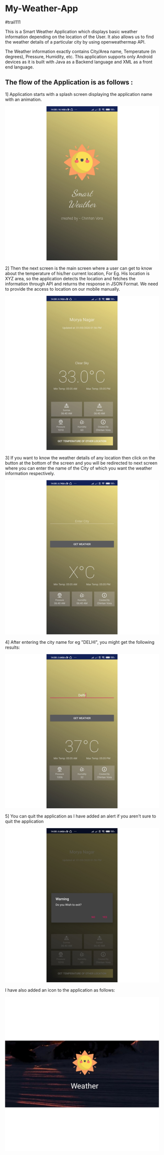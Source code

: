 # My-Weather-App
#trail111

This is a Smart Weather Application which displays basic weather information depending on the location of the  User. It also allows us to find the weather details of a particular city by using openweathermap API.

The Weather information exactly contains City/Area name, Temperature (in degrees), Pressure, Humidity, etc. This application supports only Android devices as it is built with Java as a Backend language and XML as a front end language.

## The flow of the Application is as follows :

1] Application starts with a splash screen displaying the application name with an animation.

  ![Splash Screen](./Screenshots/Splashschreen_screenshot.jpg)  

2] Then the next screen is the main screen where a user can get to know about the temperature of his/her current location, For Eg. His location is XYZ area, so the application detects the location and fetches the information through API and returns the response in JSON Format. We need to provide the access to location on our mobile manually.

![Main Screen](./Screenshots/MainScreen_Screenshot.jpg)  

3] If you want to know the weather details of any location then click on the button at the bottom of the screen and you will be redirected to next screen where you can enter the name of the City of which you want the weather information respectively.

![Other Location](./Screenshots/Other_loc_Screenshot.jpg)  


4] After entering the city name for eg "DELHI", you might get the following results:

![Other Location-2](./Screenshots/Delhi.jpg)  


5] You can quit the application as I have added an alert if you aren't sure to quit the application

![Exit](./Screenshots/Exit_Screenshot.jpg)  


I have also added an icon to the application as follows:

![App Icon](./Screenshots/App_icon_Screenshot.jpg)  
